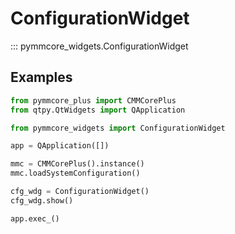 # ConfigurationWidget

::: pymmcore_widgets.ConfigurationWidget

## Examples

```python
from pymmcore_plus import CMMCorePlus
from qtpy.QtWidgets import QApplication

from pymmcore_widgets import ConfigurationWidget

app = QApplication([])

mmc = CMMCorePlus().instance()
mmc.loadSystemConfiguration()

cfg_wdg = ConfigurationWidget()
cfg_wdg.show()

app.exec_()
```
